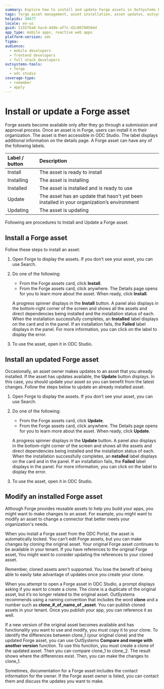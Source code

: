 ```yaml
---
summary: Explore how to install and update Forge assets in OutSystems Developer Cloud (ODC) for enhanced functionality.
tags: forge asset management, asset installation, asset updates, outsystems developer cloud, odc studio
helpids: 30477
locale: en-us
guid: 515576a8-5acd-449b-af7c-d2c0670056dd
app_type: mobile apps, reactive web apps
platform-version: odc
figma:
audience:
  - mobile developers
  - frontend developers
  - full stack developers
outsystems-tools:
  - forge
  - odc studio
coverage-type:
  - remember
  - apply
---
```


# Install or update a Forge asset

Forge assets become available only after they go through a submission and approval process. Once an asset is in Forge, users can install it in their organization. The asset is then accessible in ODC Studio. The label displays additional information on the details page. A Forge asset can have any of the following labels.

| Label / button | Description                                                                               |
| :-------------- | :----------------------------------------------------------------------------------------- |
| Install        | The asset is ready to install                                                             |
| Installing     | The asset is installing                                                                   |
| Installed      | The asset is installed and is ready to use                                                |
| Update         | The asset has an update that hasn't yet been installed in your organization’s environment |
| Updating       | The asset is updating                                                                      |

Following are procedures to Install and Update a Forge asset.

## Install a Forge asset

Follow these steps to install an asset:

1. Open Forge to display the assets. If you don’t see your asset, you can use Search.
1. Do one of the following:

    * From the Forge assets card, click **Install**.
    * From the Forge assets card, click anywhere. The Details page opens for you to learn more about the asset. When ready, click **Install**.

    <div class="info" markdown="1">

    A progress spinner displays in the **Install** button. A panel also displays in the bottom-right corner of the screen and shows all the assets and direct dependencies being installed and the installation status of each. When the installation successfully completes, an **Installed** label displays on the card and in the panel. If an installation fails, the **Failed** label displays in the panel. For more information, you can click on the label to display the error.

    </div>

1. To use the asset, open it in ODC Studio.

## Install an updated Forge asset

Occasionally, an asset owner makes updates to an asset that you already installed. If the asset has updates available, the **Update** button displays. In this case, you should update your asset so you can benefit from the latest changes. Follow the steps below to update an already installed asset.

1. Open Forge to display the assets. If you don’t see your asset, you can use Search.
1. Do one of the following:

    * From the Forge assets card, click **Update**.
    * From the Forge assets card, click anywhere. The Details page opens for you to learn more about the asset. When ready, click **Update**.

    <div class="info" markdown="1">

    A progress spinner displays in the **Update** button. A panel also displays in the bottom-right corner of the screen and shows all the assets and direct dependencies being installed and the installation status of each. When the installation successfully completes, an **nstalled** label displays on the card and in the panel. If an installation fails, the **Failed** label displays in the panel. For more information, you can click on the label to display the error.

    </div>

1. To use the asset, open it in ODC Studio.

## Modify an installed Forge asset

Although Forge provides reusable assets to help you build your apps, you might want to make changes to an asset. For example, you might want to modify an asset to change a connector that better meets your organization's needs.

When you install a Forge asset from the ODC Portal, the asset is automatically locked. You can’t edit Forge assets, but you can make changes by cloning the original asset. Your original Forge asset continues to be available in your tenant. If you have references to the original Forge asset, You might want to consider updating the  references to your cloned asset.

<div class="info" markdown="1">

Remember, cloned assets aren't supported. You lose the benefit of being able to easily take advantage of updates once you create your clone.

</div>

When you attempt to open a Forge asset in ODC Studio, a prompt displays asking if you want to create a clone. The clone is a duplicate of the original asset, but it’s no longer related to the original asset. OutSystems recommends using a naming convention that includes the word **clone** and a number such as **clone_#_of_name_of _asset**. You can publish cloned assets in your tenant. Once you publish your app, you can reference it as well.

If a new version of the original asset becomes available and has functionality you want to use and modify, you must copy it to your clone. To identify the differences between clone_1 (your original clone) and the updated Forge asset, you can use OutSystems **Compare and merge with another version** function. To use this function, you must create a clone of the updated asset. Then you can compare clone_1 to clone_2. The result shows where the differences exist. Then, you can make the changes to clone_1.

Sometimes, documentation for a Forge asset includes the contact information for the owner. If the Forge asset owner is listed, you can contact them and discuss the updates you want to make.
